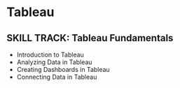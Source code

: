 # Tableau

## SKILL TRACK: Tableau Fundamentals
- Introduction to Tableau
- Analyzing Data in Tableau
- Creating Dashboards in Tableau
- Connecting Data in Tableau
